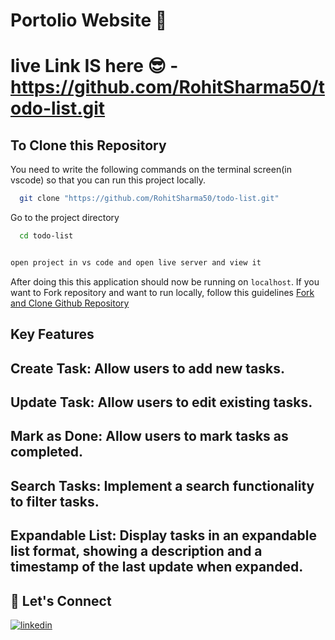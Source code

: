 #  Portolio Website 🚀

# live Link IS here 😎 - https://github.com/RohitSharma50/todo-list.git  <br>

## To Clone this Repository

You need to write the following commands on the terminal screen(in vscode) so that you can run this project locally.

```bash
  git clone "https://github.com/RohitSharma50/todo-list.git"
```

Go to the project directory

```bash
  cd todo-list
```

```bash

open project in vs code and open live server and view it
```

 After doing this this application should now be running on `localhost`. If you want to Fork repository and want to run locally, follow this guidelines [Fork and Clone Github Repository](https://docs.github.com/en/get-started/quickstart/fork-a-repo)



## Key Features

## Create Task: Allow users to add new tasks.
## Update Task: Allow users to edit existing tasks.
## Mark as Done: Allow users to mark tasks as completed.
## Search Tasks: Implement a search functionality to filter tasks.
## Expandable List: Display tasks in an expandable list format, showing a description and a timestamp of the last update when expanded.  <br>


## 🔗 Let's Connect

[![linkedin](https://img.shields.io/badge/LinkedIn-0077B5?style=for-the-badge&logo=linkedin&logoColor=white)](https://www.linkedin.com/in/rohit-sharma50/)
